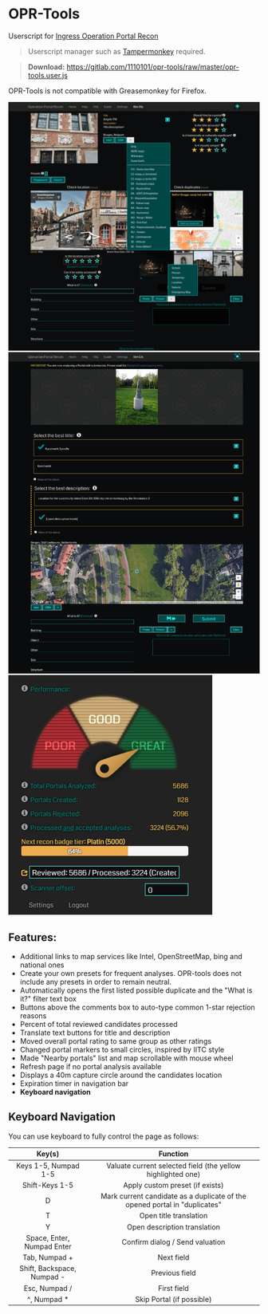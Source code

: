 # OPR-Tools
Userscript for [Ingress Operation Portal Recon](https://opr.ingress.com/recon)

> Userscript manager such as [Tampermonkey](https://tampermonkey.net/) required.

> **Download:** https://gitlab.com/1110101/opr-tools/raw/master/opr-tools.user.js

 OPR-Tools is not compatible with Greasemonkey for Firefox.

![](./image/opr-tools-1.png)
![](./image/opr-tools-3.png)
![](./image/opr-tools-2.png)

## Features:
- Additional links to map services like Intel, OpenStreetMap, bing and national ones
- Create your own presets for frequent analyses. OPR-tools does not include any presets in order to remain neutral.
- Automatically opens the first listed possible duplicate and the "What is it?" filter text box
- Buttons above the comments box to auto-type common 1-star rejection reasons
- Percent of total reviewed candidates processed
- Translate text buttons for title and description
- Moved overall portal rating to same group as other ratings
- Changed portal markers to small circles, inspired by IITC style
- Made "Nearby portals" list and map scrollable with mouse wheel
- Refresh page if no portal analysis available
- Displays a 40m capture circle around the candidates location
- Expiration timer in navigation bar
- **Keyboard navigation**

## Keyboard Navigation

You can use keyboard to fully control the page as follows:

|           Key(s)           |                 Function                 |
| :------------------------: | :--------------------------------------: |
|    Keys 1-5, Numpad 1-5    | Valuate current selected field (the yellow highlighted one) |
|       Shift-Keys 1-5       | Apply custom preset (if exists)          |
|             D              | Mark current candidate as a duplicate of the opened portal in "duplicates" |
|             T              |          Open title translation          |
|             Y              |      Open description translation        |
| Space, Enter, Numpad Enter |     Confirm dialog / Send valuation      |
|       Tab, Numpad +        |                Next field                |
| Shift, Backspace, Numpad - |              Previous field              |
|       Esc, Numpad /        |               First field                |
|           \^, Numpad *     |        Skip Portal (if possible)         |
